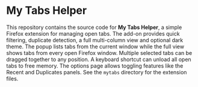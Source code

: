 # My Tabs Helper

This repository contains the source code for **My Tabs Helper**, a simple Firefox extension for managing open tabs. The add-on provides quick filtering, duplicate detection, a full multi-column view and optional dark theme. The popup lists tabs from the current window while the full view shows tabs from every open Firefox window. Multiple selected tabs can be dragged together to any position. A keyboard shortcut can unload all open tabs to free memory. The options page allows toggling features like the Recent and Duplicates panels. See the `mytabs` directory for the extension files.
